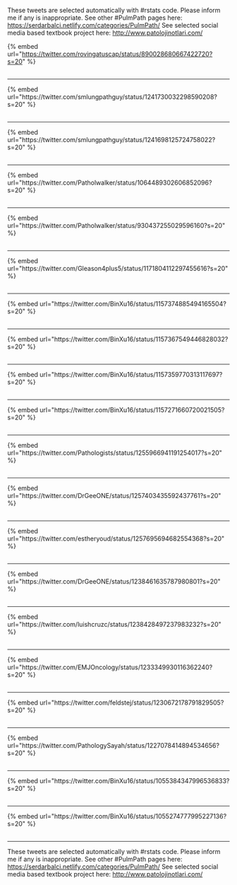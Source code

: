 

These tweets are selected automatically with #rstats code. Please inform me if any is inappropriate.
See other #PulmPath pages here: https://serdarbalci.netlify.com/categories/PulmPath/ 
See selected social media based textbook project here: http://www.patolojinotlari.com/

{% embed url="https://twitter.com/rovingatuscap/status/890028680667422720?s=20" %}<br>
<br>
<hr>
{% embed url="https://twitter.com/smlungpathguy/status/1241730032298590208?s=20" %}<br>
<br>
<hr>
{% embed url="https://twitter.com/smlungpathguy/status/1241698125724758022?s=20" %}<br>
<br>
<hr>
{% embed url="https://twitter.com/Patholwalker/status/1064489302606852096?s=20" %}<br>
<br>
<hr>
{% embed url="https://twitter.com/Patholwalker/status/930437255029596160?s=20" %}<br>
<br>
<hr>
{% embed url="https://twitter.com/Gleason4plus5/status/1171804112297455616?s=20" %}<br>
<br>
<hr>
{% embed url="https://twitter.com/BinXu16/status/1157374885494165504?s=20" %}<br>
<br>
<hr>
{% embed url="https://twitter.com/BinXu16/status/1157367549446828032?s=20" %}<br>
<br>
<hr>
{% embed url="https://twitter.com/BinXu16/status/1157359770313117697?s=20" %}<br>
<br>
<hr>
{% embed url="https://twitter.com/BinXu16/status/1157271660720021505?s=20" %}<br>
<br>
<hr>
{% embed url="https://twitter.com/Pathologists/status/1255966941191254017?s=20" %}<br>
<br>
<hr>
{% embed url="https://twitter.com/DrGeeONE/status/1257403435592437761?s=20" %}<br>
<br>
<hr>
{% embed url="https://twitter.com/estheryoud/status/1257695694682554368?s=20" %}<br>
<br>
<hr>
{% embed url="https://twitter.com/DrGeeONE/status/1238461635787980801?s=20" %}<br>
<br>
<hr>
{% embed url="https://twitter.com/luishcruzc/status/1238428497237983232?s=20" %}<br>
<br>
<hr>
{% embed url="https://twitter.com/EMJOncology/status/1233349930116362240?s=20" %}<br>
<br>
<hr>
{% embed url="https://twitter.com/feldstej/status/1230672178791829505?s=20" %}<br>
<br>
<hr>
{% embed url="https://twitter.com/PathologySayah/status/1227078414894534656?s=20" %}<br>
<br>
<hr>
{% embed url="https://twitter.com/BinXu16/status/1055384347996536833?s=20" %}<br>
<br>
<hr>
{% embed url="https://twitter.com/BinXu16/status/1055274777995227136?s=20" %}<br>
<br>
<hr>


These tweets are selected automatically with #rstats code. Please inform me if any is inappropriate.
See other #PulmPath pages here: https://serdarbalci.netlify.com/categories/PulmPath/ 
See selected social media based textbook project here: http://www.patolojinotlari.com/
